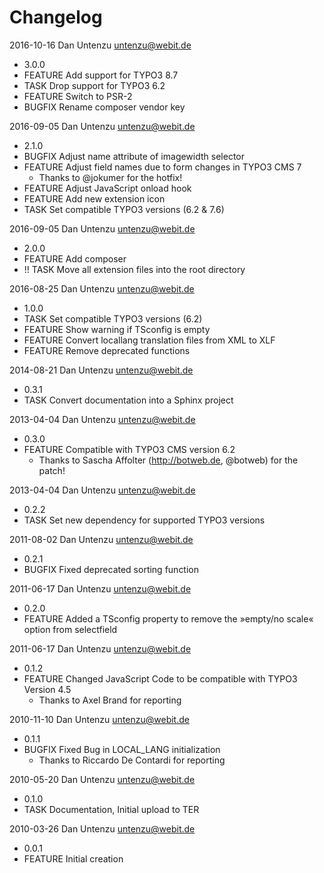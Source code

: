 Changelog
=========

2016-10-16 Dan Untenzu <untenzu@webit.de>

  * 3.0.0
  * FEATURE Add support for TYPO3 8.7
  * TASK Drop support for TYPO3 6.2
  * FEATURE Switch to PSR-2
  * BUGFIX Rename composer vendor key

2016-09-05 Dan Untenzu <untenzu@webit.de>

  * 2.1.0
  * BUGFIX Adjust name attribute of imagewidth selector
  * FEATURE Adjust field names due to form changes in TYPO3 CMS 7
    * Thanks to @jokumer for the hotfix!
  * FEATURE Adjust JavaScript onload hook
  * FEATURE Add new extension icon
  * TASK Set compatible TYPO3 versions (6.2 & 7.6)

2016-09-05 Dan Untenzu <untenzu@webit.de>

  * 2.0.0
  * FEATURE Add composer
  * !! TASK Move all extension files into the root directory

2016-08-25 Dan Untenzu <untenzu@webit.de>

  * 1.0.0
  * TASK Set compatible TYPO3 versions (6.2)
  * FEATURE Show warning if TSconfig is empty
  * FEATURE Convert locallang translation files from XML to XLF
  * FEATURE Remove deprecated functions

2014-08-21 Dan Untenzu <untenzu@webit.de>

  * 0.3.1
  * TASK Convert documentation into a Sphinx project

2013-04-04 Dan Untenzu <untenzu@webit.de>

  * 0.3.0
  * FEATURE Compatible with TYPO3 CMS version 6.2
    * Thanks to Sascha Affolter (http://botweb.de, @botweb) for the patch!

2013-04-04 Dan Untenzu <untenzu@webit.de>

  * 0.2.2
  * TASK Set new dependency for supported TYPO3 versions

2011-08-02 Dan Untenzu <untenzu@webit.de>

  * 0.2.1
  * BUGFIX Fixed deprecated sorting function

2011-06-17 Dan Untenzu <untenzu@webit.de>

  * 0.2.0
  * FEATURE Added a TSconfig property to remove the »empty/no scale« option from selectfield

2011-06-17 Dan Untenzu <untenzu@webit.de>

  * 0.1.2
  * FEATURE Changed JavaScript Code to be compatible with TYPO3 Version 4.5
    * Thanks to Axel Brand for reporting

2010-11-10 Dan Untenzu <untenzu@webit.de>

  * 0.1.1
  * BUGFIX Fixed Bug in LOCAL_LANG initialization
    * Thanks to Riccardo De Contardi for reporting

2010-05-20 Dan Untenzu <untenzu@webit.de>

  * 0.1.0
  * TASK Documentation, Initial upload to TER

2010-03-26 Dan Untenzu <untenzu@webit.de>

  * 0.0.1
  * FEATURE Initial creation
